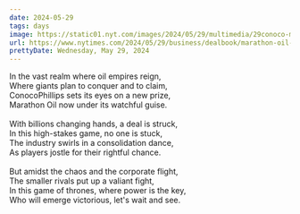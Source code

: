```yaml
---
date: 2024-05-29
tags: days
image: https://static01.nyt.com/images/2024/05/29/multimedia/29conoco-marathon-bpwz/29conoco-marathon-bpwz-facebookJumbo.jpg
url: https://www.nytimes.com/2024/05/29/business/dealbook/marathon-oil-conocophillips-deal.html
prettyDate: Wednesday, May 29, 2024
---
```

In the vast realm where oil empires reign,<br>Where giants plan to conquer and to claim,<br>ConocoPhillips sets its eyes on a new prize,<br>Marathon Oil now under its watchful guise.<br><br>With billions changing hands, a deal is struck,<br>In this high-stakes game, no one is stuck,<br>The industry swirls in a consolidation dance,<br>As players jostle for their rightful chance.<br><br>But amidst the chaos and the corporate flight,<br>The smaller rivals put up a valiant fight,<br>In this game of thrones, where power is the key,<br>Who will emerge victorious, let's wait and see.